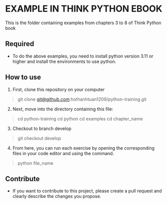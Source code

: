# EXAMPLE IN THINK PYTHON EBOOK
This is the folder containing examples from chapters 3 to 8 of Think Python book

## Required
* To do the above examples, you need to install python version 3.11 or higher and install the environments to use python.

## How to use
1. First, clone this repository on your computer
> git clone git@github.com:hothanhtuan1209/python-training.git

2. Next, move into the directory containing this file:
> cd python-training
> cd python
> cd examples
> cd chapter_name 

3. Checkout to branch develop
> git checkout develop

4. From here, you can run each exercise by opening the corresponding files in your code editor and using the command.
> python file_name

## Contribute
 * If you want to contribute to this project, please create a pull request and clearly describe the changes you propose.
